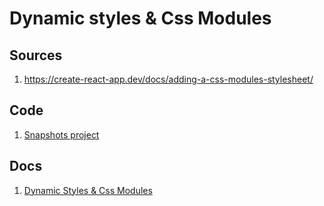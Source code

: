 # Dynamic styles & Css Modules

## Sources

1. <https://create-react-app.dev/docs/adding-a-css-modules-stylesheet/>

## Code

1. [Snapshots project](https://github.com/academind/react-complete-guide-code/tree/06-styling)

## Docs

1. [Dynamic Styles & Css Modules](DynamicStyles%26CssModules.md)
